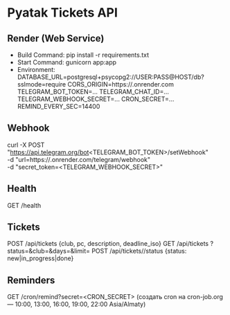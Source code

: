 # Pyatak Tickets API

## Render (Web Service)
- Build Command:   pip install -r requirements.txt
- Start Command:   gunicorn app:app
- Environment:
  DATABASE_URL=postgresql+psycopg2://USER:PASS@HOST/db?sslmode=require
  CORS_ORIGIN=https://<STATIC-SITE>.onrender.com
  TELEGRAM_BOT_TOKEN=...
  TELEGRAM_CHAT_ID=...
  TELEGRAM_WEBHOOK_SECRET=...
  CRON_SECRET=...
  REMIND_EVERY_SEC=14400

## Webhook
curl -X POST "https://api.telegram.org/bot<TELEGRAM_BOT_TOKEN>/setWebhook" \
  -d "url=https://<API>.onrender.com/telegram/webhook" \
  -d "secret_token=<TELEGRAM_WEBHOOK_SECRET>"

## Health
GET /health

## Tickets
POST /api/tickets     {club, pc, description, deadline_iso}
GET  /api/tickets     ?status=&club=&days=&limit=
POST /api/tickets/<id>/status {status: new|in_progress|done}

## Reminders
GET /cron/remind?secret=<CRON_SECRET>
(создать cron на cron-job.org — 10:00, 13:00, 16:00, 19:00, 22:00 Asia/Almaty)
